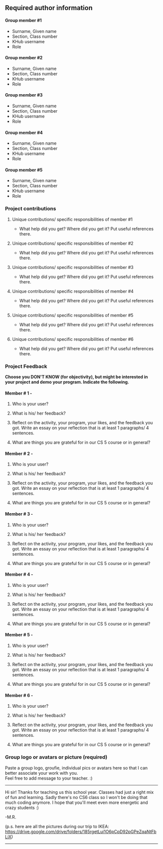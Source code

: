 ## Required author information 

#### Group member #1
* Surname, Given name
* Section, Class number 
* KHub username
* Role

#### Group member #2
* Surname, Given name
* Section, Class number 
* KHub username
* Role

#### Group member #3
* Surname, Given name
* Section, Class number 
* KHub username
* Role

#### Group member #4
* Surname, Given name
* Section, Class number 
* KHub username
* Role

#### Group member #5
* Surname, Given name
* Section, Class number 
* KHub username
* Role

### Project contributions

1. Unique contributions/ specific responsibilities of member #1

    * What help did you get? Where did you get it? Put useful references there.

2. Unique contributions/ specific responsibilities of member #2

    * What help did you get? Where did you get it? Put useful references there.

2. Unique contributions/ specific responsibilities of member #3

    * What help did you get? Where did you get it? Put useful references there.

1. Unique contributions/ specific responsibilities of member #4

    * What help did you get? Where did you get it? Put useful references there.

2. Unique contributions/ specific responsibilities of member #5

    * What help did you get? Where did you get it? Put useful references there.

2. Unique contributions/ specific responsibilities of member #6

    * What help did you get? Where did you get it? Put useful references there.



### Project Feedback
**Choose you DON'T KNOW (for objectivity), but might be interested in your project and demo your program. Indicate the following.**

#### Member # 1 - 

1. Who is your user?

2. What is his/ her feedback?

3. Reflect on the activity, your program, your likes, and the feedback you got. Write an essay on your reflection that is at least 1 paragraphs/ 4 sentences.

4. What are things you are grateful for in our CS 5 course or in general?



#### Member # 2 - 

1. Who is your user?

2. What is his/ her feedback?

3. Reflect on the activity, your program, your likes, and the feedback you got. Write an essay on your reflection that is at least 1 paragraphs/ 4 sentences.

4. What are things you are grateful for in our CS 5 course or in general?



#### Member # 3 - 

1. Who is your user?

2. What is his/ her feedback?

3. Reflect on the activity, your program, your likes, and the feedback you got. Write an essay on your reflection that is at least 1 paragraphs/ 4 sentences.

4. What are things you are grateful for in our CS 5 course or in general?


#### Member # 4 - 

1. Who is your user?

2. What is his/ her feedback?

3. Reflect on the activity, your program, your likes, and the feedback you got. Write an essay on your reflection that is at least 1 paragraphs/ 4 sentences.

4. What are things you are grateful for in our CS 5 course or in general?



#### Member # 5 - 

1. Who is your user?

2. What is his/ her feedback?

3. Reflect on the activity, your program, your likes, and the feedback you got. Write an essay on your reflection that is at least 1 paragraphs/ 4 sentences.

4. What are things you are grateful for in our CS 5 course or in general?



#### Member # 6 - 

1. Who is your user?

2. What is his/ her feedback?

3. Reflect on the activity, your program, your likes, and the feedback you got. Write an essay on your reflection that is at least 1 paragraphs/ 4 sentences.

4. What are things you are grateful for in our CS 5 course or in general?




### Group logo or avatars or picture (required)

Paste a group logo, groufie, individual pics or avatars here so that I can better associate your work with you.  
Feel free to add message to your teacher.  :) 

---
Hi sir! Thanks for teaching us this school year. Classes had just a right mix of fun and learning. Sadly there's no CS6 class so I won't be doing that much coding anymore. I hope that you'll meet even more energetic and crazy students :)

-M.R.

(p.s. here are all the pictures during our trip to IKEA: https://drive.google.com/drive/folders/185rgetLui1O6pCpD92pGPeZqaNtFbLiX)
***